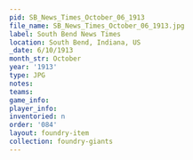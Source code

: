 ```yaml
---
pid: SB_News_Times_October_06_1913
file_name: SB_News_Times_October_06_1913.jpg
label: South Bend News Times
location: South Bend, Indiana, US
_date: 6/10/1913
month_str: October
year: '1913'
type: JPG
notes: 
teams: 
game_info: 
player_info: 
inventoried: n
order: '084'
layout: foundry-item
collection: foundry-giants
---
```

